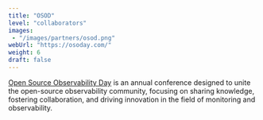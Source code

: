 ```yaml
---
title: "OSOD"
level: "collaborators"
images: 
 - "/images/partners/osod.png"
webUrl: "https://osoday.com/"
weight: 6
draft: false
---
```


[Open Source Observability Day](https://osoday.com/) is an annual conference designed to unite the open-source observability community, focusing on sharing knowledge, fostering collaboration, and driving innovation in the field of monitoring and observability.
